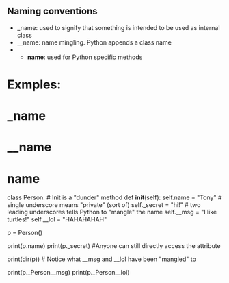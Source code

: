## Naming conventions
- _name: used to signify that something is intended to be used as internal class
- __name: name mingling. Python appends a class name 
- - __name__: used for Python specific methods
# Exmples:

# _name
# __name
# __name__


class Person:
	# Init is a "dunder" method
    def __init__(self):
        self.name = "Tony"
        # single underscore means "private" (sort of)
        self._secret = "hi!"
        # two leading underscores tells Python to "mangle" the name
        self.__msg = "I like turtles!"
        self.__lol = "HAHAHAHAH"


p = Person()

print(p.name)
print(p._secret) #Anyone can still directly access the attribute

print(dir(p)) # Notice what __msg and __lol have been "mangled" to

print(p._Person__msg)
print(p._Person__lol)
